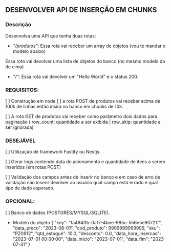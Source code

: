 ## DESENVOLVER API DE INSERÇÃO EM CHUNKS

### Descrição 

Desenvolva uma API que tenha duas rotas:
* *"/produtos"*:
[ ](POST) Essa rota vai receber um array de objetos (vou te mandar o modelo abaixo)

[ ](GET) Essa rota vai devolver uma lista de objetos do banco (no mesmo modelo da de cima)


* *"/"*:
[ ](GET) Essa rota vai devolver um "Hello World" e o status 200.

### REQUISITOS:

[ ] Construção em node 
[ ] a rota POST de produtos vai receber acima de 100k de linhas então insira no banco em chunks de 10k.

[ ] A rota GET de produtos vai receber como parâmetro dois dados para paginação ( row_count:  quantidade a ser exibida | row_skip: quantidade a ser ignorada) 

### DESEJÁVEL 
[ ] Utilização de framework Fastify ou Nestjs. 

[ ] Gerar logs contendo data de acionamento e quantidade de itens a serem inseridos (em rotas POST)

[ ] Validação dos campos antes de inserir no banco e em caso de erro de validação não inserir devolver ao usuário qual campo está errado e qual tipo de dado esperado.

### OPCIONAL:

[ ] Banco de dados (POSTGRES/MYSQL/SQLITE).

- Modelo do objeto 
{
  "key": "fa494ffb-0af7-4bee-985c-556e5e90721f",
  "data_preco": "2023-08-01",
  "cod_produto": 9999999999999,
  "sku": "PZ0912",
  "qtd_estoque": 10.0,
  "desconto": 0.0,
  "data_hora_insercao": "2023-07-01 00:00:00",
  "data_inicio": "2023-07-01",
  "data_fim": "2023-07-31"
}